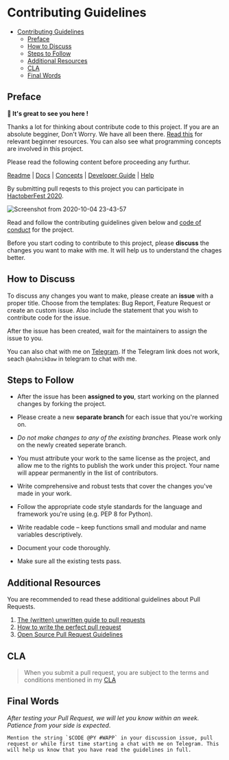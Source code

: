 # Contributing Guidelines

- [Contributing Guidelines](#contributing-guidelines)
  - [Preface](#preface)
  - [How to Discuss](#how-to-discuss)
  - [Steps to Follow](#steps-to-follow)
  - [Additional Resources](#additional-resources)
  - [CLA](#cla)
  - [Final Words](#final-words)


## Preface

 **👋 It's great to see you here !**

Thanks a lot for thinking about contribute code to this project. 
If you are an absolute begginer, Don't Worry. We have all been there. 
[Read this](https://gist.github.com/aahnik/fb3d656cf2bb13286af4ee491143f422#file-beginnersgit-md) for relevant beginner resources. 
You can also see what programming concepts are involved in this project.

Please read the following content before proceeding any furthur.

[Readme](/README.md) | [Docs](/docs/Documentation.md) | [Concepts](/docs/concepts.md) | [Developer Guide](/docs/For_Developers.md) | [Help](/docs/help.md)

By submitting pull reqests to this project you can participate in [HactoberFest 2020](https://hacktoberfest.digitalocean.com/).

![Screenshot from 2020-10-04 23-43-57](https://user-images.githubusercontent.com/66209958/95023593-8b32ec80-069b-11eb-87fd-92077f766f6f.png)


Read and follow the contributing guidelines given below and [code of conduct](/CODE_OF_CONDUCT.md) for the project.

Before you start coding to contribute to this project, please **discuss** the changes you want to make with me.
It will help us to understand the chages better.

## How to Discuss

To discuss any changes you want to make, please create an **issue** with a proper title. Choose from the templates: Bug Report, Feature Request or create an custom issue. Also include the statement that you wish to contribute code for the issue.

After the issue has been created, wait for the maintainers to assign the issue to you. 

You can also chat with me on [Telegram](https://t.me/AahnikDaw).
If the Telegram link does not work, seach `@AahnikDaw` in telegram to chat with me.


## Steps to Follow

- After the issue has been **assigned to you**, start working on the planned changes by forking the project. 

- Please create a new **separate branch** for each issue that you're working on. 

- *Do not make changes to any of the existing branches.* Please work only on the newly created seperate branch.

- You must attribute your work to the same license as the project, and allow me to the rights to publish the work under this project. Your name will appear permanently in the list of contributors.
  
- Write comprehensive and robust tests that cover the changes you've made in your work.
  
- Follow the appropriate code style standards for the language and framework you're using (e.g. PEP 8 for Python).
  
- Write readable code – keep functions small and modular and name variables descriptively.
  
- Document your code thoroughly.
  
- Make sure all the existing tests pass.

## Additional Resources

You are recommended to read these additional guidelines about Pull Requests.

1. [The (written) unwritten guide to pull requests](https://www.atlassian.com/blog/git/written-unwritten-guide-pull-requests) 
2. [How to write the perfect pull request](https://github.blog/2015-01-21-how-to-write-the-perfect-pull-request/)
3. [Open Source Pull Request Guidelines](https://opensource.creativecommons.org/contributing-code/pr-guidelines/)
  

## CLA 

>When you submit a pull request, you are subject to the terms and conditions mentioned in my [CLA](https://aahnik.github.io/aahnik/CLA.html)

## Final Words

_After testing your Pull Request, we will let you know within an week. Patience from your side is expected_. 

```
Mention the string `$CODE @PY #WAPP` in your discussion issue, pull request or while first time starting a chat with me on Telegram. This will help us know that you have read the guidelines in full.
```
